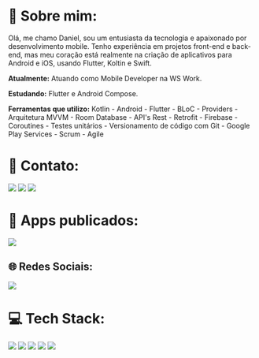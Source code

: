 # 💫 Sobre mim:

Olá, me chamo Daniel, sou um entusiasta da tecnologia e apaixonado por desenvolvimento mobile. Tenho experiência em projetos front-end e back-end, mas meu coração está realmente na criação de aplicativos para Android e iOS, usando Flutter, Koltin e Swift.

**Atualmente:** Atuando como Mobile Developer na WS Work.

**Estudando:** Flutter e Android Compose.

**Ferramentas que utilizo:** Kotlin - Android - Flutter - BLoC - Providers - Arquitetura MVVM - Room Database - API's Rest - Retrofit - Firebase - Coroutines - Testes unitários - Versionamento de código com Git - Google Play Services - Scrum - Agile

# 📧 Contato:

<a href="mailto:danielhungria14@gmail.com"><img src="https://img.shields.io/badge/Gmail-D14836?style=for-the-badge&logo=gmail&logoColor=white"/><a/>
<a href="https://www.linkedin.com/in/danielhungria1/"><img src="https://img.shields.io/badge/LinkedIn-0077B5?style=for-the-badge&logo=linkedin&logoColor=white"/><a/>
<a href="https://wa.me/+5571992755921"><img src="https://img.shields.io/badge/WhatsApp-25D366?style=for-the-badge&logo=whatsapp&logoColor=white"/><a/>

# 📱 Apps publicados:
<a href="https://play.google.com/store/apps/developer?id=DHungriaDeveloper"><img src="https://img.shields.io/badge/Google_Play-414141?style=for-the-badge&logo=google-play&logoColor=white"/><a/>

## 🌐 Redes Sociais:
<!-- <a href="https://www.instagram.com/danhungria1/"><img src="https://img.shields.io/badge/Instagram-E4405F?style=for-the-badge&logo=instagram&logoColor=white"/><a/> -->
<a href="https://twitter.com/danhungria1"><img src="https://img.shields.io/badge/Twitter-1DA1F2?style=for-the-badge&logo=twitter&logoColor=white"/><a/>

# 💻 Tech Stack:

<img src="https://img.shields.io/badge/Android-3DDC84?style=for-the-badge&logo=android&logoColor=white"/> <img src="https://img.shields.io/badge/Kotlin-0095D5?&style=for-the-badge&logo=kotlin&logoColor=white"/> <img src="https://img.shields.io/badge/Flutter-02569B?style=for-the-badge&logo=flutter&logoColor=white"/> <img src="https://img.shields.io/badge/Swift-FA7343?style=for-the-badge&logo=swift&logoColor=white"/>
<img src="https://img.shields.io/badge/GitHub-100000?style=for-the-badge&logo=github&logoColor=white"/>

<!-- # 📊 GitHub Stats:
![](https://github-readme-stats.vercel.app/api?username=danielhungria&theme=default&hide_border=false&include_all_commits=true&count_private=true)<br/>
![](https://github-readme-stats.vercel.app/api/top-langs/?username=danielhungria&theme=default&hide_border=false&include_all_commits=true&count_private=true&layout=compact)
--- -->
<!-- [![](https://visitcount.itsvg.in/api?id=danielhungria&icon=0&color=0)](https://visitcount.itsvg.in) -->
<!-- [![](https://visitcount.itsvg.in/api?id=danielhungria&label=Profile%20Views&icon=3&pretty=false)](https://visitcount.itsvg.in)
 -->

